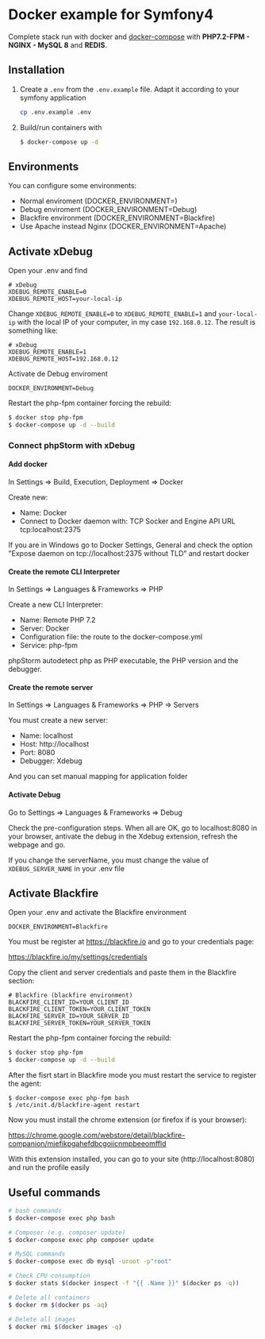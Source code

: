 # Docker example for Symfony4

Complete stack run with docker and [docker-compose](https://docs.docker.com/compose/) with **PHP7.2-FPM - NGINX - MySQL 8** and **REDIS**.

## Installation

1. Create a `.env` from the `.env.example` file. Adapt it according to your symfony application

    ```bash
    cp .env.example .env
    ```


2. Build/run containers with

    ```bash
    $ docker-compose up -d
    ```

## Environments

You can configure some environments:

- Normal enviroment (DOCKER_ENVIRONMENT=)
- Debug enviroment (DOCKER_ENVIRONMENT=Debug)
- Blackfire environment (DOCKER_ENVIRONMENT=Blackfire)
- Use Apache instead Nginx (DOCKER_ENVIRONMENT=Apache)

## Activate xDebug

Open your .env and find

```
# xDebug
XDEBUG_REMOTE_ENABLE=0
XDEBUG_REMOTE_HOST=your-local-ip
```

Change ```XDEBUG_REMOTE_ENABLE=0``` to ```XDEBUG_REMOTE_ENABLE=1``` and ```your-local-ip```
with the local IP of your computer, in my case ```192.168.0.12```. The result is something like:

```
# xDebug
XDEBUG_REMOTE_ENABLE=1
XDEBUG_REMOTE_HOST=192.168.0.12
```

Activate de Debug enviroment

```
DOCKER_ENVIRONMENT=Debug
```

Restart the php-fpm container forcing the rebuild:

```bash
$ docker stop php-fpm
$ docker-compose up -d --build
```

### Connect phpStorm with xDebug

#### Add docker

In Settings => Build, Execution, Deployment => Docker

Create new:

- Name: Docker
- Connect to Docker daemon with: TCP Socker and Engine API URL tcp:localhost:2375

If you are in Windows go to Docker Settings, General and check the option 
"Expose daemon on tcp://localhost:2375 without TLD" and restart docker

#### Create the remote CLI Interpreter

In Settings => Languages & Frameworks => PHP 

Create a new CLI Interpreter:

- Name: Remote PHP 7.2
- Server: Docker
- Configuration file: the route to the docker-compose.yml
- Service: php-fpm

phpStorm autodetect php as PHP executable, the PHP version and the debugger.

#### Create the remote server

In Settings => Languages & Frameworks => PHP => Servers

You must create a new server:

- Name: localhost
- Host: http://localhost
- Port: 8080
- Debugger: Xdebug

And you can set manual mapping for application folder

#### Activate Debug

Go to Settings => Languages & Frameworks => Debug

Check the pre-configuration steps. When all are OK, go to localhost:8080 in your browser, 
antivate the debug in the Xdebug extension, refresh the webpage and go.

If you change the serverName, you must change the value of ```XDEBUG_SERVER_NAME``` in your .env file

## Activate Blackfire


Open your .env and activate the Blackfire environment

```
DOCKER_ENVIRONMENT=Blackfire
```

You must be register at https://blackfire.io and go to your credentials page:

https://blackfire.io/my/settings/credentials

Copy the client and server credentials and paste them in the Blackfire section:

```
# Blackfire (blackfire environment)
BLACKFIRE_CLIENT_ID=YOUR_CLIENT_ID
BLACKFIRE_CLIENT_TOKEN=YOUR_CLIENT_TOKEN
BLACKFIRE_SERVER_ID=YOUR_SERVER_ID
BLACKFIRE_SERVER_TOKEN=YOUR_SERVER_TOKEN
```

Restart the php-fpm container forcing the rebuild:

```bash
$ docker stop php-fpm
$ docker-compose up -d --build
```

After the fisrt start in Blackfire mode you must restart the service to register the agent:

```
$ docker-compose exec php-fpm bash
$ /etc/init.d/blackfire-agent restart
```

Now you must install the chrome extension (or firefox if is your browser):

https://chrome.google.com/webstore/detail/blackfire-companion/miefikpgahefdbcgoiicnmpbeeomffld

With this extension installed, you can go to your site (http://localhost:8080) and run the profile easily

## Useful commands

```bash
# bash commands
$ docker-compose exec php bash

# Composer (e.g. composer update)
$ docker-compose exec php composer update

# MySQL commands
$ docker-compose exec db mysql -uroot -p"root"

# Check CPU consumption
$ docker stats $(docker inspect -f "{{ .Name }}" $(docker ps -q))

# Delete all containers
$ docker rm $(docker ps -aq)

# Delete all images
$ docker rmi $(docker images -q)
```    